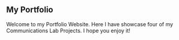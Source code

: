 ## My Portfolio

Welcome to my Portfolio Website. Here I have showcase four of my Communications Lab Projects. I hope you enjoy it!
